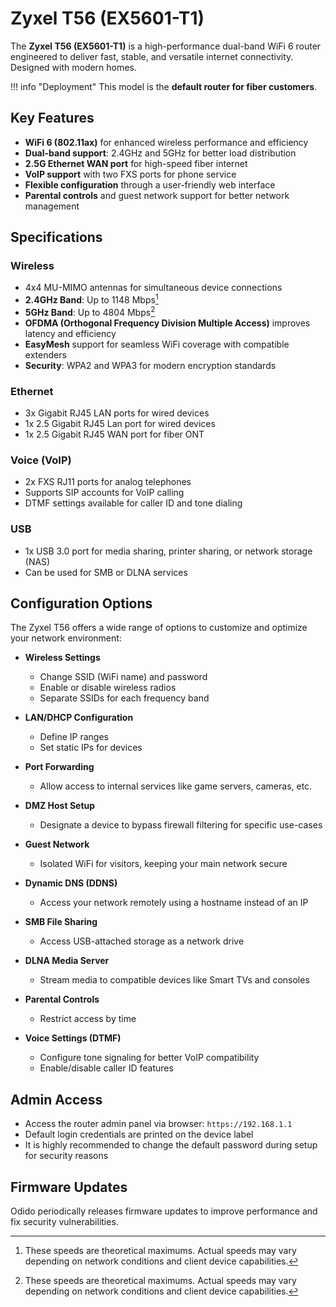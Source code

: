 # Zyxel T56 (EX5601-T1)

The **Zyxel T56 (EX5601-T1)** is a high-performance dual-band WiFi 6 router engineered to deliver fast, stable, and versatile internet connectivity. Designed with modern homes.

!!! info "Deployment"
    This model is the **default router for fiber customers**.



## Key Features

- **WiFi 6 (802.11ax)** for enhanced wireless performance and efficiency  
- **Dual-band support**: 2.4GHz and 5GHz for better load distribution
- **2.5G Ethernet WAN port** for high-speed fiber internet  
- **VoIP support** with two FXS ports for phone service  
- **Flexible configuration** through a user-friendly web interface  
- **Parental controls** and guest network support for better network management



## Specifications

### Wireless
- 4x4 MU-MIMO antennas for simultaneous device connections  
- **2.4GHz Band**: Up to 1148 Mbps[^1]  
- **5GHz Band**: Up to 4804 Mbps[^1]  
- **OFDMA (Orthogonal Frequency Division Multiple Access)** improves latency and efficiency  
- **EasyMesh** support for seamless WiFi coverage with compatible extenders
- **Security**: WPA2 and WPA3 for modern encryption standards  

### Ethernet
- 3x Gigabit RJ45 LAN ports for wired devices
- 1x 2.5 Gigabit RJ45 Lan port for wired devices
- 1x 2.5 Gigabit RJ45 WAN port for fiber ONT   

### Voice (VoIP)
- 2x FXS RJ11 ports for analog telephones  
- Supports SIP accounts for VoIP calling  
- DTMF settings available for caller ID and tone dialing  

### USB
- 1x USB 3.0 port for media sharing, printer sharing, or network storage (NAS)  
- Can be used for SMB or DLNA services  



## Configuration Options

The Zyxel T56 offers a wide range of options to customize and optimize your network environment:

- **Wireless Settings**  
    - Change SSID (WiFi name) and password  
    - Enable or disable wireless radios  
    - Separate SSIDs for each frequency band  

- **LAN/DHCP Configuration**  
    - Define IP ranges  
    - Set static IPs for devices  

- **Port Forwarding**  
    - Allow access to internal services like game servers, cameras, etc.  

- **DMZ Host Setup**  
    - Designate a device to bypass firewall filtering for specific use-cases  

- **Guest Network**  
    - Isolated WiFi for visitors, keeping your main network secure  

- **Dynamic DNS (DDNS)**  
    - Access your network remotely using a hostname instead of an IP  

- **SMB File Sharing**  
    - Access USB-attached storage as a network drive  

- **DLNA Media Server**
    - Stream media to compatible devices like Smart TVs and consoles  

- **Parental Controls**  
    - Restrict access by time  

- **Voice Settings (DTMF)**  
    - Configure tone signaling for better VoIP compatibility  
    - Enable/disable caller ID features  



## Admin Access

- Access the router admin panel via browser: `https://192.168.1.1`  
- Default login credentials are printed on the device label  
- It is highly recommended to change the default password during setup for security reasons  



## Firmware Updates

Odido periodically releases firmware updates to improve performance and fix security vulnerabilities.  



[^1]: These speeds are theoretical maximums. Actual speeds may vary depending on network conditions and client device capabilities.
